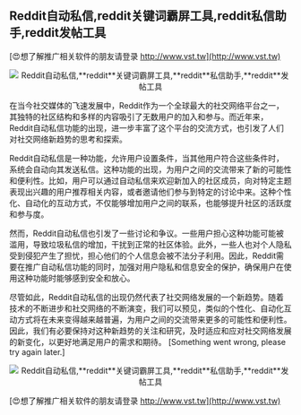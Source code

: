 ## **Reddit自动私信,**reddit**关键词霸屏工具,**reddit**私信助手,**reddit**发帖工具**

[😍想了解推广相关软件的朋友请登录 http://www.vst.tw](http://www.vst.tw)

 <center><img src="https://vst.tw/MP4/tuiguang/png/8.png" alt="Reddit自动私信,**reddit**关键词霸屏工具,**reddit**私信助手,**reddit**发帖工具"></center>

在当今社交媒体的飞速发展中，Reddit作为一个全球最大的社交网络平台之一，其独特的社区结构和多样的内容吸引了无数用户的加入和参与。而近年来，Reddit自动私信功能的出现，进一步丰富了这个平台的交流方式，也引发了人们对社交网络新趋势的思考和探索。

Reddit自动私信是一种功能，允许用户设置条件，当其他用户符合这些条件时，系统会自动向其发送私信。这种功能的出现，为用户之间的交流带来了新的可能性和便利性。比如，用户可以通过自动私信来欢迎新加入的社区成员，向对特定主题表现出兴趣的用户推荐相关内容，或者邀请他们参与到特定的讨论中来。这种个性化、自动化的互动方式，不仅能够增加用户之间的联系，也能够提升社区的活跃度和参与度。

然而，Reddit自动私信也引发了一些讨论和争议。一些用户担心这种功能可能被滥用，导致垃圾私信的增加，干扰到正常的社区体验。此外，一些人也对个人隐私受到侵犯产生了担忧，担心他们的个人信息会被不法分子利用。因此，Reddit需要在推广自动私信功能的同时，加强对用户隐私和信息安全的保护，确保用户在使用这种功能时能够感到安全和放心。

尽管如此，Reddit自动私信的出现仍然代表了社交网络发展的一个新趋势。随着技术的不断进步和社交网络的不断演变，我们可以预见，类似的个性化、自动化互动方式将在未来变得越来越普遍，为用户之间的交流带来更多的可能性和便利性。因此，我们有必要保持对这种新趋势的关注和研究，及时适应和应对社交网络发展的新变化，以更好地满足用户的需求和期待。
[Something went wrong, please try again later.]

 <center><img src="https://vst.tw/MP4/tuiguang/png/3.png" alt="Reddit自动私信,**reddit**关键词霸屏工具,**reddit**私信助手,**reddit**发帖工具"></center>

[😍想了解推广相关软件的朋友请登录 http://www.vst.tw](http://www.vst.tw)




